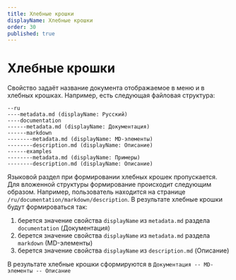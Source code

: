 ```yaml
---
title: Хлебные крошки
displayName: Хлебные крошки
order: 30
published: true
---
```


# Хлебные крошки

Свойство задаёт название документа отображаемое в меню и в хлебных крошках. Например, есть следующая файловая структура:

```
--ru
----metadata.md (displayName: Русский)
----documentation
------metadata.md (displayName: Документация)
------markdown
--------metadata.md (displayName: MD-элементы)
--------description.md (displayName: Описание)
------examples
--------metadata.md (displayName: Примеры)
--------description.md (displayName: Описание)
```

Языковой раздел при формировании хлебных крошек пропускается. Для вложенной структуры формирование происходит следующим образом.
Например, пользователь находится на странице `/ru/documentation/markdown/description`. В результате хлебные крошки будут формироваться так:
1. берется значение свойства `displayName` из `metadata.md` раздела `documentation` (Документация)
2. берется значение свойства `displayName` из `metadata.md` раздела `markdown` (MD-элементы)
3. берется значение свойства `displayName` из `description.md` (Описание)

В результате хлебные крошки сформируются в `Документация -- MD-элементы -- Описание`


